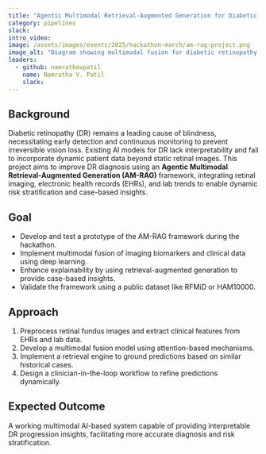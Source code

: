```yaml
---
title: "Agentic Multimodal Retrieval-Augmented Generation for Diabetic Retinopathy Diagnosis"
category: pipelines
slack:
intro_video:
image: /assets/images/events/2025/hackathon-march/am-rag-project.png
image_alt: "Diagram showing multimodal fusion for diabetic retinopathy diagnosis"
leaders:
  - github: namrathavpatil
    name: Namratha V. Patil
    slack:
---
```


## Background

Diabetic retinopathy (DR) remains a leading cause of blindness, necessitating early detection and continuous monitoring to prevent irreversible vision loss. Existing AI models for DR lack interpretability and fail to incorporate dynamic patient data beyond static retinal images. This project aims to improve DR diagnosis using an **Agentic Multimodal Retrieval-Augmented Generation (AM-RAG)** framework, integrating retinal imaging, electronic health records (EHRs), and lab trends to enable dynamic risk stratification and case-based insights.

## Goal

- Develop and test a prototype of the AM-RAG framework during the hackathon.
- Implement multimodal fusion of imaging biomarkers and clinical data using deep learning.
- Enhance explainability by using retrieval-augmented generation to provide case-based insights.
- Validate the framework using a public dataset like RFMiD or HAM10000.

## Approach

1. Preprocess retinal fundus images and extract clinical features from EHRs and lab data.
2. Develop a multimodal fusion model using attention-based mechanisms.
3. Implement a retrieval engine to ground predictions based on similar historical cases.
4. Design a clinician-in-the-loop workflow to refine predictions dynamically.

## Expected Outcome

A working multimodal AI-based system capable of providing interpretable DR progression insights, facilitating more accurate diagnosis and risk stratification.
